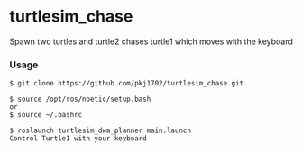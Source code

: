 # turtlesim_chase
Spawn two turtles and turtle2 chases turtle1 which moves with the keyboard
### Usage
```
$ git clone https://github.com/pkj1702/turtlesim_chase.git

$ source /opt/ros/noetic/setup.bash
or
$ source ~/.bashrc

$ roslaunch turtlesim_dwa_planner main.launch
Control Turtle1 with your keyboard
```
